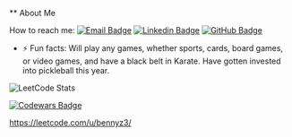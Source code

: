 ** About Me




How to reach me: [![Email Badge](https://img.shields.io/badge/Email-lightgrey)](mailto:13ennyz@gmail.com)
[![Linkedin Badge](https://img.shields.io/badge/-LinkedIn-blue?style=flat&logo=Linkedin&logoColor=white)](https://www.linkedin.com/in/benny-zheng-b1768569/)
[![GitHub Badge](https://img.shields.io/github/followers/BennyZ3?label=Follow%20%40BennyZ3&style=social)](https://github.com/BennyZ3)
- ⚡ Fun facts: Will play any games, whether sports, cards, board games, or video games, and have a black belt in Karate.  Have gotten invested into pickleball this year.


![LeetCode Stats](https://leetcard.jacoblin.cool/bennyz3?theme=nord&font=Noto%20Sans%20Tamil&ext=heatmap)

[![Codewars Badge](https://www.codewars.com/users/BennyZ3/badges/large)](https://www.codewars.com/users/BennyZ3)

https://leetcode.com/u/bennyz3/
